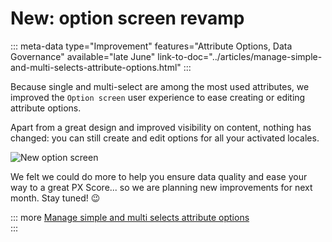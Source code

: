 # New: option screen revamp
::: meta-data type="Improvement" features="Attribute Options, Data Governance" available="late June" link-to-doc="../articles/manage-simple-and-multi-selects-attribute-options.html"
:::

Because single and multi-select are among the most used attributes, we improved the `Option screen` user experience to ease creating or editing attribute options.

Apart from a great design and improved visibility on content, nothing has changed: you can still create and edit options for all your activated locales.

![New option screen](../img/new-option-screen.png)

We felt we could do more to help you ensure data quality and ease your way to a great PX Score... so we are planning new improvements for next month. Stay tuned! :wink:

::: more
[Manage simple and multi selects attribute options](../articles/manage-simple-and-multi-selects-attribute-options.html)  
:::
